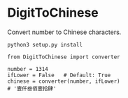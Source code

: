 # DigitToChinese
Convert number to Chinese characters.


```
python3 setup.py install
```

```
from DigitToChinese import converter

number = 1314
ifLower = False   # Default: True
chinese = converter(number, ifLower)
# '壹仟叁佰壹拾肆'

